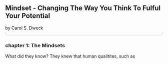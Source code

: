 ## Mindset - Changing The Way You Think To Fulful Your Potential
by Carol S. Dweck

---

### chapter 1: The Mindsets

What did they know? They knew that human qualitites, such as 